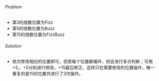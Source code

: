 
###### Problem

* 第3的倍数位置为Fizz
* 第5的倍数位置为Buzz
* 第15的倍数位置为FizzBuzz

###### Solution

* 依次修改相应的位置即可，但若每个位置都循环，则会进行多次判断；可用+3,，+5分别进行修改，+15最后修正，这样只在需要修改的位置操作，唯一重复的是15的位置共进行了3次操作。
